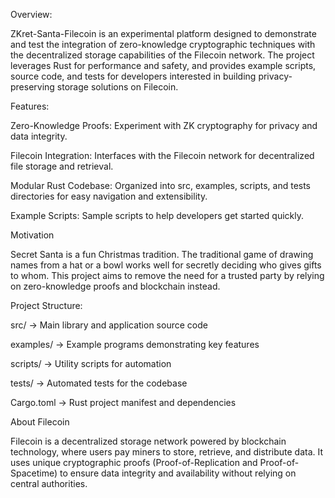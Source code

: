Overview:

ZKret-Santa-Filecoin is an experimental platform designed to demonstrate and test the integration of zero-knowledge cryptographic techniques with the decentralized storage capabilities of the Filecoin network. The project leverages Rust for performance and safety, and provides example scripts, source code, and tests for developers interested in building privacy-preserving storage solutions on Filecoin.

Features:

Zero-Knowledge Proofs: Experiment with ZK cryptography for privacy and data integrity.

Filecoin Integration: Interfaces with the Filecoin network for decentralized file storage and retrieval.

Modular Rust Codebase: Organized into src, examples, scripts, and tests directories for easy navigation and extensibility.

Example Scripts: Sample scripts to help developers get started quickly.

Motivation

Secret Santa is a fun Christmas tradition. The traditional game of drawing names from a hat or a bowl works well for secretly deciding who gives gifts to whom.
This project aims to remove the need for a trusted party by relying on zero-knowledge proofs and blockchain instead.

Project Structure:

src/ ->	Main library and application source code

examples/ ->	Example programs demonstrating key features

scripts/	-> Utility scripts for automation

tests/	-> Automated tests for the codebase

Cargo.toml ->	Rust project manifest and dependencies

About Filecoin

Filecoin is a decentralized storage network powered by blockchain technology, where users pay miners to store, retrieve, and distribute data. It uses unique cryptographic proofs (Proof-of-Replication and Proof-of-Spacetime) to ensure data integrity and availability without relying on central authorities.
